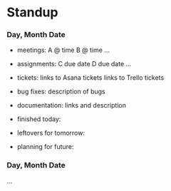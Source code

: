 # Standup

### Day, Month Date

* meetings: A @ time
            B @ time
            ...
            
* assignments: C due date
               D due date
               ...
               
* tickets:
          links to Asana tickets
          links to Trello tickets
          
* bug fixes: description of bugs

* documentation: links and description

* finished today: 

* leftovers for tomorrow: 

* planning for future: 


### Day, Month Date
...
